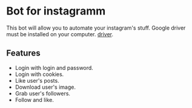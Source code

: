 # Bot for instagramm


This bot will allow you to automate your instagram's stuff.
Google driver must be installed on your computer.
[driver](https://chromedriver.chromium.org/downloads).


## Features

- Login with login and password.
- Login with cookies.
- Like user's posts.
- Download user's image.
- Grab user's followers.
- Follow and like.
